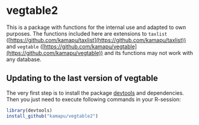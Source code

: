 <!-- README.md is generated from README.Rmd. Please edit that file -->



# vegtable2

This is a package with functions for the internal use and adapted to own
purposes.
The functions included here are extensions to `taxlist`
([https://github.com/kamapu/taxlist](https://github.com/kamapu/taxlist)) and
`vegtable`
([https://github.com/kamapu/vegtable](https://github.com/kamapu/vegtable)) and
its functions may not work with any database.

## Updating to the last version of vegtable
The very first step is to install the package
[devtools](https://github.com/hadley/devtools) and dependencies.
Then you just need to execute following commands in your R-session:


```r
library(devtools)
install_github("kamapu/vegtable2")
```
